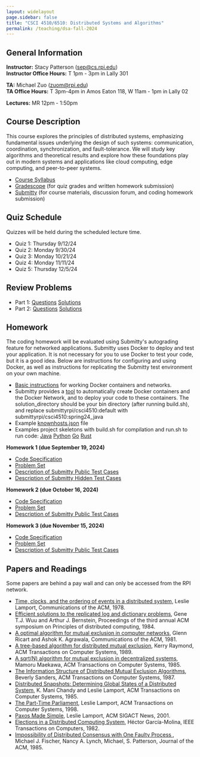 ```yaml
---
layout: widelayout
page.sidebar: false
title: "CSCI 4510/6510: Distributed Systems and Algorithms"
permalink: /teaching/dsa-fall-2024
---
```



## General Information
**Instructor:** Stacy Patterson (sep@cs.rpi.edu)  
**Instructor Office Hours:**  T 1pm - 3pm in Lally 301

**TA:** Michael Zuo (zuom@rpi.edu)   
**TA Office Hours:** T 3pm-4pm in Amos Eaton 118, W 11am - 1pm in Lally 02

**Lectures:** MR 12pm - 1:50pm

## Course Description
This course explores the principles of distributed systems, 
emphasizing fundamental issues underlying the design of such systems: 
communication, coordination, synchronization, and fault-tolerance. 
We will study key algorithms and theoretical results
and explore how these foundations play out in modern systems and applications 
like cloud computing, edge computing, and peer-to-peer systems.
- [Course Syllabus](/files/dsa_f24_syllabus.pdf)
- [Gradescope](https://www.gradescope.com/) (for quiz grades and written homework submission)
- [Submitty](https://submitty.cs.rpi.edu/) (for course materials, discussion forum, and coding homework submission)

## Quiz Schedule
Quizzes will be held during the scheduled lecture time.
- Quiz 1: Thursday 9/12/24
- Quiz 2: Monday 9/30/24
- Quiz 3: Monday 10/21/24
- Quiz 4: Monday 11/11/24
- Quiz 5: Thursday 12/5/24
             
## Review Problems
- Part 1: [Questions](https://submitty.cs.rpi.edu/courses/f24/csci4510/course_material/review/ReviewQuestionsPart1.pdf) [Solutions](https://submitty.cs.rpi.edu/courses/f24/csci4510/course_material/review/ReviewSolutionsPart1.pdf)
- Part 2: [Questions](https://submitty.cs.rpi.edu/courses/f24/csci4510/course_material/review/ReviewQuestionsPart2.pdf) [Solutions](https://submitty.cs.rpi.edu/courses/f24/csci4510/course_material/review/ReviewSolutionsPart2.pdf)

## Homework
The coding homework will be evaluated using Submitty's autograding feature for networked applications. 
Submitty uses Docker to deploy and test your application. It is not necessary for you to use 
Docker to test your code, but it is a good idea. Below are instructions for configuring and using Docker, 
as well as instructions for replicating the Submitty test environment on your own machine.  
- [Basic instructions](https://docs.google.com/document/d/e/2PACX-1vTzW9hN_boFWx7kf3agpkSVFWdt8tTanaCLjKZlzh9uQgXi7Wok3DA3BeoAiUXO53zGb6wxsFwLgwiB/pub) for working Docker containers and networks.
- Submitty provides a [tool](https://github.com/Submitty/StudentTools/tree/main/network_generator) to automatically create Docker containers and the Docker Network, and to deploy your code to these containers. The solution_directory should be your bin directory (after running build.sh), and replace submittyrpi/csci4510:default with  submittyrpi/csci4510:spring24_java
- Example [knownhosts.json](/files/f24/knownhosts.json) file
- Examples project skeletons with build.sh for compilation and run.sh to run code: [Java](/files/java.zip) [Python](/files/python.zip)  [Go](/files/go.zip) [Rust](/files/rust.zip)

**Homework 1 (due September 19, 2024)**
- [Code Specification](https://docs.google.com/document/d/1D04U6FFLJGgf3xUeZZFk7_R2Sqaxnz4fPFgF3SQfD3I/pub)
- [Problem Set](https://submitty.cs.rpi.edu/courses/f24/csci4510/course_material/homework/hw1_problems.pdf)
- [Description of Submitty Public Test Cases](https://docs.google.com/document/d/1WGtLD2P2xTws_bLa-w4zn_7oKq9EN1E_kv13CQr6Eos/pub)
- [Description of Submitty Hidden Test Cases](https://docs.google.com/document/d/e/2PACX-1vS1VjROo71oyTylHMrnQoEK9ktaHNpj-1wB_iJMlAYdsXme-xIPWd0TTsGMHVT1SHZi-fOxN1Gev26o/pub)

**Homework 2 (due October 16, 2024)**
- [Code Specification](https://docs.google.com/document/d/1_3CD5QXuBrd5Kg8SH4ft892vt1Kk0I_GAJLWVe4uA8A/pub)
- [Problem Set](https://submitty.cs.rpi.edu/courses/f24/csci4510/course_material/homework/hw2_problems.pdf)
- [Description of Submitty Public Test Cases](https://docs.google.com/document/d/e/2PACX-1vSVH8Jt-cFGG9t-h_qFIHqYTArTPx6_e9YBi-nCLfrXyCcA8bYdViqLZXXvJI8ZikBrw2Pg93YLLHTe/pub)

**Homework 3 (due November 15, 2024)**
- [Code Specification](https://docs.google.com/document/d/e/2PACX-1vSbnwVbJQZTfSYCQdfdEDY2a_0zO6OoNW3aC92Fwkmf-YLd56tMeYO2S4LI4yUIARvb4PQsKZ_fsyIL/pub)
- [Problem Set](https://submitty.cs.rpi.edu/courses/f24/csci4510/course_material/homework/hw3_problems.pdf)
- [Description of Submitty Public Test Cases](https://docs.google.com/document/d/e/2PACX-1vQFYIWF_FvTpd0GzL44FPxlPnM_VAmWts9TfbGL8buZhtd0favS1c9IKCem8Vj-3Mh9kNIE9ojAKCzk/pub)

## Papers and Readings
Some papers are behind a pay wall and can only be accessed from the RPI network.
- [Time, clocks, and the ordering of events in a distributed system](https://www.microsoft.com/en-us/research/publication/time-clocks-ordering-events-distributed-system/), Leslie Lamport, Communications of the ACM, 1978.
- [Efficient solutions to the replicated log and dictionary problems](https://dl.acm.org/doi/10.1145/800222.806750), Gene T.J. Wuu and Arthur J. Bernstein, Proceedings of the third annual ACM symposium on Principles of distributed computing, 1984.
- [A optimal algorithm for mutual exclusion in computer networks](http://dl.acm.org/citation.cfm?id=358537), Glenn Ricart and Ashok K. Agrawala, Communications of the ACM, 1981.
- [A tree-based algorithm for distributed mutual exclusion](https://dl.acm.org/doi/10.1145/58564.59295), Kerry Raymond, ACM Transactions on Computer Systems, 1989.
- [A sqrt(N) algorithm for mutual exclusion in decentralized systems](https://dl.acm.org/doi/10.1145/214438.214445), Mamoru Maekawa, ACM Transactions on Computer Systems, 1985. 
- [The Information Structure of Distributed Mutual Exclusion Algorithms](https://dl.acm.org/doi/10.1145/24068.28052), Beverly Sanders, ACM Transactions on Computer Systems, 1987.
- [Distributed Snapshots: Determining Global States of a Distributed System](https://www.microsoft.com/en-us/research/publication/distributed-snapshots-determining-global-states-distributed-system/), K. Mani Chandy and Leslie Lamport, ACM Transactions on Computer Systems, 1985.
- [The Part-Time Parliament](https://lamport.azurewebsites.net/pubs/lamport-paxos.pdf), Leslie Lamport, ACM Transactions on Computer Systems, 1998.
- [Paxos Made Simple](https://www.microsoft.com/en-us/research/publication/paxos-made-simple/), Leslie Lamport, ACM SIGACT News, 2001.
- [Elections in a Distributed Computing System](https://homepage.divms.uiowa.edu/~ghosh/Bully.pdf), Héctor García-Molina,  IEEE Transactions on Computers, 1982.
- [Impossibility of Distributed Consensus with One Faulty
Process ](https://groups.csail.mit.edu/tds/papers/Lynch/jacm85.pdf), Michael J. Fischer, Nancy A. Lynch, Michael, S. Patterson, Journal of the ACM, 1985.

